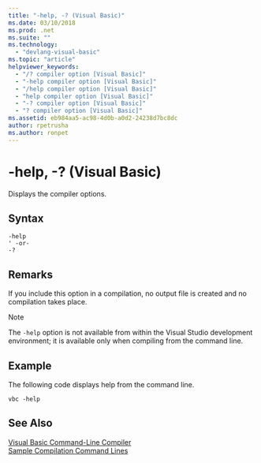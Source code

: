 ```yaml
---
title: "-help, -? (Visual Basic)"
ms.date: 03/10/2018
ms.prod: .net
ms.suite: ""
ms.technology: 
  - "devlang-visual-basic"
ms.topic: "article"
helpviewer_keywords: 
  - "/? compiler option [Visual Basic]"
  - "-help compiler option [Visual Basic]"
  - "/help compiler option [Visual Basic]"
  - "help compiler option [Visual Basic]"
  - "-? compiler option [Visual Basic]"
  - "? compiler option [Visual Basic]"
ms.assetid: eb984aa5-ac98-4d0b-a0d2-24238d7bc8dc
author: rpetrusha
ms.author: ronpet
---
```

# -help, -? (Visual Basic)
Displays the compiler options.  
  
## Syntax  
  
```  
-help  
' -or-  
-?  
```  
  
## Remarks  
 If you include this option in a compilation, no output file is created and no compilation takes place.  
  
> [!NOTE]
>  The `-help` option is not available from within the Visual Studio development environment; it is available only when compiling from the command line.  
  
## Example  
 The following code displays help from the command line.  
  
```  
vbc -help  
```  
  
## See Also  
 [Visual Basic Command-Line Compiler](../../../visual-basic/reference/command-line-compiler/index.md)  
 [Sample Compilation Command Lines](../../../visual-basic/reference/command-line-compiler/sample-compilation-command-lines.md)
